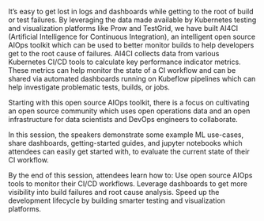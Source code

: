 It’s easy to get lost in logs and dashboards while getting to the root of build or test failures. By leveraging the data made available by Kubernetes testing and visualization platforms like Prow and TestGrid, we have built AI4CI (Artificial Intelligence for Continuous Integration), an intelligent open source AIOps toolkit which can be used to better monitor builds to help developers get to the root cause of failures.  AI4CI collects data from various Kubernetes CI/CD tools to calculate key performance indicator metrics. These metrics can help monitor the state of a CI workflow and can be shared via automated dashboards running on Kubeflow pipelines which can help investigate problematic tests, builds, or jobs.  

Starting with this open source AIOps toolkit, there is a focus on cultivating an open source community which uses open operations data and an open infrastructure for data scientists and DevOps engineers to collaborate.

In this session, the speakers demonstrate some example ML use-cases, share dashboards, getting-started guides, and jupyter notebooks which attendees can easily get started with, to evaluate the current state of their CI workflow.

By the end of this session, attendees learn how to: 
Use open source AIOps tools to monitor their CI/CD workflows. 
Leverage dashboards to get more visibility into build failures and root cause analysis.
Speed up the development lifecycle by building smarter testing and visualization platforms.